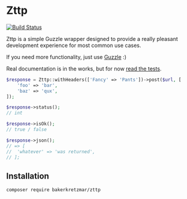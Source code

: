 # Zttp

[![Build Status](https://travis-ci.org/bakerkretzmar/zttp.svg?branch=master)](https://travis-ci.org/bakerkretzmar/zttp)

Zttp is a simple Guzzle wrapper designed to provide a really pleasant development experience for most common use cases.

If you need more functionality, just use [Guzzle](https://github.com/guzzle/guzzle) :)

Real documentation is in the works, but for now [read the tests](https://github.com/bakerkretzmar/zttp/blob/master/tests/ZttpTest.php).

```php
$response = Zttp::withHeaders(['Fancy' => 'Pants'])->post($url, [
    'foo' => 'bar',
    'baz' => 'qux',
]);

$response->status();
// int

$response->isOk();
// true / false

$response->json();
// => [
//  'whatever' => 'was returned',
// ];
```

## Installation

`composer require bakerkretzmar/zttp`
